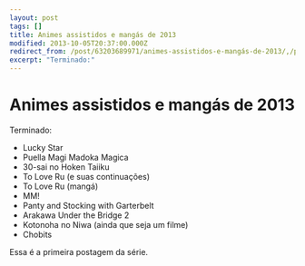 ```yaml
---
layout: post
tags: []
title: Animes assistidos e mangás de 2013
modified: 2013-10-05T20:37:00.000Z
redirect_from: /post/63203689971/animes-assistidos-e-mangás-de-2013/,/post/63203689971/
excerpt: "Terminado:"
---
```


Animes assistidos e mangás de 2013
==================================

Terminado:

-   Lucky Star
-   Puella Magi Madoka Magica
-   30-sai no Hoken Taiiku
-   To Love Ru (e suas continuações)
-   To Love Ru (mangá)
-   MM!
-   Panty and Stocking with Garterbelt
-   Arakawa Under the Bridge 2
-   Kotonoha no Niwa (ainda que seja um filme)
-   Chobits

Essa é a primeira postagem da série.

